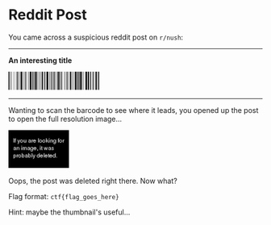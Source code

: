 # Reddit Post

You came across a suspicious reddit post on `r/nush`:

---

**An interesting title**

![post thumbnail](post_img_thumb.png)

---

Wanting to scan the barcode to see where it leads, you opened up the post to open the full resolution image...

![post image](post_img.png)

Oops, the post was deleted right there. Now what?

Flag format: `ctf{flag_goes_here}`

Hint: maybe the thumbnail's useful...
